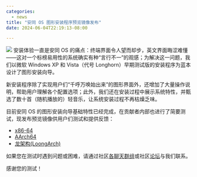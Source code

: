```yaml
---
categories:
  - news
title: "安同 OS 图形安装程序预览镜像发布"
date: 2024-06-04T22:19:13-08:00

---
```


![](/assets/news/2024-06-04-aoscos-livekit-pre.jpg)
安装体验一直是安同 OS 的痛点：终端界面令人望而却步，英文界面晦涩难懂——这对一个标榜易用性的系统确实有种“言行不一”的观感；为解决这一问题，我们以微软 Windows XP 和 Vista（代号 Longhorn）早期测试版的安装程序为蓝本设计了图形安装向导。

新安装程序除了实现用户们“千呼万唤始出来”的图形界面外，还增加了大量操作说明，帮助用户理解各个配置选项；此外，我们还在安装过程中展示系统特性，并甄选了数十首（随机播放的）轻音乐，让系统安装过程不再枯燥乏味。

目前安同 OS 的图形安装向导基础特性已经完成，在贡献者内部也进行了简要测试，现发布预览镜像供用户们测试和提供反馈：

- [x86-64](https://releases.aosc.io/os-amd64/livekit/preview/aosc-os_livekit_20240603.2_amd64.iso)
- [AArch64](https://releases.aosc.io/os-arm64/livekit/preview/aosc-os_livekit_20240603.2_arm64.iso)
- [龙架构(LoongArch)](https://releases.aosc.io/os-loongarch64/livekit/preview/aosc-os_livekit_20240603.2_loongarch64.iso) 

如果您在测试时遇到问题或困难，请通过社区[各聊天群组](https://aosc.io/zh-cn/contact/)或社区[论坛](https://bbs.aosc.io/)与我们联系。

感谢您的测试！
